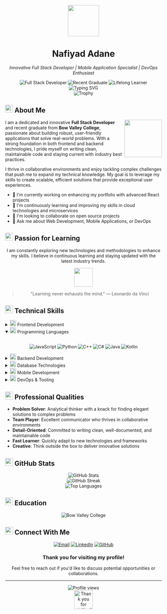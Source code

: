<div align="center">
  <img src="https://raw.githubusercontent.com/Tarikul-Islam-Anik/Animated-Fluent-Emojis/master/Emojis/People%20with%20professions/Man%20Technologist%20Light%20Skin%20Tone.png" width="100" height="100">
  <h1>Nafiyad Adane</h1>
  <p><em>Innovative Full Stack Developer | Mobile Application Specialist | DevOps Enthusiast</em></p>
</div>

<div align="center">
  <img src="https://img.shields.io/badge/Full%20Stack-Developer-blue?style=for-the-badge" alt="Full Stack Developer"/>
  <img src="https://img.shields.io/badge/Recent-Graduate-green?style=for-the-badge" alt="Recent Graduate"/>
  <img src="https://img.shields.io/badge/Lifelong-Learner-orange?style=for-the-badge" alt="Lifelong Learner"/>
</div>

<div align="center">
  <img src="https://readme-typing-svg.herokuapp.com?font=Fira+Code&weight=600&size=22&pause=1000&color=3584E4&center=true&vCenter=true&random=false&width=435&lines=Full+Stack+Developer;Mobile+App+Developer;DevOps+Enthusiast;Problem+Solver" alt="Typing SVG" />
</div>

<div align="center">
  <img src="https://github-profile-trophy.vercel.app/?username=nafiyad&theme=nord&column=7&row=1&margin-w=15" alt="Trophy" />
</div>

## <img src="https://raw.githubusercontent.com/Tarikul-Islam-Anik/Animated-Fluent-Emojis/master/Emojis/Objects/Page%20with%20Curl.png" width="25" height="25"> About Me

<img align="right" src="https://raw.githubusercontent.com/Tarikul-Islam-Anik/Animated-Fluent-Emojis/master/Emojis/Travel%20and%20places/Rocket.png" width="120" height="120">

I am a dedicated and innovative **Full Stack Developer** and recent graduate from **Bow Valley College**, passionate about building robust, user-friendly applications that solve real-world problems. With a strong foundation in both frontend and backend technologies, I pride myself on writing clean, maintainable code and staying current with industry best practices.

I thrive in collaborative environments and enjoy tackling complex challenges that push me to expand my technical knowledge. My goal is to leverage my skills to create scalable, efficient solutions that provide exceptional user experiences.

- 🔭 I'm currently working on enhancing my portfolio with advanced React projects
- 🌱 I'm continuously learning and improving my skills in cloud technologies and microservices
- 👯 I'm looking to collaborate on open source projects
- 💬 Ask me about Web Development, Mobile Applications, or DevOps

## <img src="https://raw.githubusercontent.com/Tarikul-Islam-Anik/Animated-Fluent-Emojis/master/Emojis/Objects/Open%20Book.png" width="25" height="25"> Passion for Learning
<div align="center">
  <p>I am constantly exploring new technologies and methodologies to enhance my skills. I believe in continuous learning and staying updated with the latest industry trends.</p>
  
  <img src="https://raw.githubusercontent.com/Tarikul-Islam-Anik/Animated-Fluent-Emojis/master/Emojis/Smilies/Beating%20Heart.png" width="60" height="60">
  
  > "Learning never exhausts the mind." — Leonardo da Vinci
</div>

## <img src="https://raw.githubusercontent.com/Tarikul-Islam-Anik/Animated-Fluent-Emojis/master/Emojis/Objects/Hammer%20and%20Wrench.png" width="25" height="25"> Technical Skills

<details>
<summary><img src="https://raw.githubusercontent.com/Tarikul-Islam-Anik/Animated-Fluent-Emojis/master/Emojis/Objects/Desktop%20Computer.png" width="20" height="20"> Frontend Development</summary>
<br>
<div align="center">
  
  ![HTML5](https://img.shields.io/badge/HTML5-E34F26?style=for-the-badge&logo=html5&logoColor=white)
  ![CSS3](https://img.shields.io/badge/CSS3-1572B6?style=for-the-badge&logo=css3&logoColor=white)
  ![JavaScript](https://img.shields.io/badge/JavaScript-F7DF1E?style=for-the-badge&logo=javascript&logoColor=black)
  ![React](https://img.shields.io/badge/React-61DAFB?style=for-the-badge&logo=react&logoColor=black)
  ![Next.js](https://img.shields.io/badge/Next.js-000000?style=for-the-badge&logo=next.js&logoColor=white)
  
</div>
</details>

<details open>
<summary><img src="https://raw.githubusercontent.com/Tarikul-Islam-Anik/Animated-Fluent-Emojis/master/Emojis/Objects/Laptop.png" width="20" height="20"> Programming Languages</summary>
<br>
<div align="center">
  
  ![JavaScript](https://img.shields.io/badge/JavaScript-F7DF1E?style=for-the-badge&logo=javascript&logoColor=black)
  ![Python](https://img.shields.io/badge/Python-3776AB?style=for-the-badge&logo=python&logoColor=white)
  ![C++](https://img.shields.io/badge/C++-00599C?style=for-the-badge&logo=c%2B%2B&logoColor=white)
  ![C#](https://img.shields.io/badge/C%23-239120?style=for-the-badge&logo=c-sharp&logoColor=white)
  ![Java](https://img.shields.io/badge/Java-007396?style=for-the-badge&logo=java&logoColor=white)
  ![Kotlin](https://img.shields.io/badge/Kotlin-7F52FF?style=for-the-badge&logo=kotlin&logoColor=white)
  
</div>
</details>

<details>
<summary><img src="https://raw.githubusercontent.com/Tarikul-Islam-Anik/Animated-Fluent-Emojis/master/Emojis/Objects/Gear.png" width="20" height="20"> Backend Development</summary>
<br>
<div align="center">
  
  ![Node.js](https://img.shields.io/badge/Node.js-339933?style=for-the-badge&logo=node.js&logoColor=white)
  ![Express.js](https://img.shields.io/badge/Express.js-000000?style=for-the-badge&logo=express&logoColor=white)
  ![ASP.NET](https://img.shields.io/badge/ASP.NET-512BD4?style=for-the-badge&logo=dotnet&logoColor=white)
  ![Spring Boot](https://img.shields.io/badge/Spring%20Boot-6DB33F?style=for-the-badge&logo=spring-boot&logoColor=white)
  ![Django](https://img.shields.io/badge/Django-092E20?style=for-the-badge&logo=django&logoColor=white)
  
</div>
</details>

<details>
<summary><img src="https://raw.githubusercontent.com/Tarikul-Islam-Anik/Animated-Fluent-Emojis/master/Emojis/Objects/Card%20File%20Box.png" width="20" height="20"> Database Technologies</summary>
<br>
<div align="center">
  
  ![PostgreSQL](https://img.shields.io/badge/PostgreSQL-336791?style=for-the-badge&logo=postgresql&logoColor=white)
  ![MySQL](https://img.shields.io/badge/MySQL-4479A1?style=for-the-badge&logo=mysql&logoColor=white)
  ![MongoDB](https://img.shields.io/badge/MongoDB-47A248?style=for-the-badge&logo=mongodb&logoColor=white)
  ![Microsoft SQL Server](https://img.shields.io/badge/Microsoft%20SQL%20Server-CC2927?style=for-the-badge&logo=microsoft-sql-server&logoColor=white)
  
</div>
</details>

<details>
<summary><img src="https://raw.githubusercontent.com/Tarikul-Islam-Anik/Animated-Fluent-Emojis/master/Emojis/Objects/Mobile%20Phone.png" width="20" height="20"> Mobile Development</summary>
<br>
<div align="center">
  
  ![Android](https://img.shields.io/badge/Android-3DDC84?style=for-the-badge&logo=android&logoColor=white)
  ![Kotlin](https://img.shields.io/badge/Kotlin-7F52FF?style=for-the-badge&logo=kotlin&logoColor=white)
  ![React Native](https://img.shields.io/badge/React%20Native-61DAFB?style=for-the-badge&logo=react&logoColor=black)
  
</div>
</details>

<details>
<summary><img src="https://raw.githubusercontent.com/Tarikul-Islam-Anik/Animated-Fluent-Emojis/master/Emojis/Objects/Toolbox.png" width="20" height="20"> DevOps & Tooling</summary>
<br>
<div align="center">
  
  ![Docker](https://img.shields.io/badge/Docker-2496ED?style=for-the-badge&logo=docker&logoColor=white)
  ![Jenkins](https://img.shields.io/badge/Jenkins-D24939?style=for-the-badge&logo=jenkins&logoColor=white)
  ![Git](https://img.shields.io/badge/Git-F05032?style=for-the-badge&logo=git&logoColor=white)
  ![GitHub](https://img.shields.io/badge/GitHub-181717?style=for-the-badge&logo=github&logoColor=white)
  
</div>
</details>

## <img src="https://raw.githubusercontent.com/Tarikul-Islam-Anik/Animated-Fluent-Emojis/master/Emojis/Objects/Briefcase.png" width="25" height="25"> Professional Qualities

- **Problem Solver**: Analytical thinker with a knack for finding elegant solutions to complex problems
- **Team Player**: Excellent communicator who thrives in collaborative environments
- **Detail-Oriented**: Committed to writing clean, well-documented, and maintainable code
- **Fast Learner**: Quickly adapt to new technologies and frameworks
- **Creative**: Think outside the box to deliver innovative solutions

## <img src="https://raw.githubusercontent.com/Tarikul-Islam-Anik/Animated-Fluent-Emojis/master/Emojis/Objects/Bar%20Chart.png" width="25" height="25"> GitHub Stats

<div align="center">
  <img src="https://github-readme-stats.vercel.app/api?username=nafiyad&show_icons=true&theme=tokyonight" alt="GitHub Stats" />
</div>

<div align="center">
  <img src="https://github-readme-streak-stats.herokuapp.com/?user=nafiyad&theme=tokyonight" alt="GitHub Streak" />
</div>

<div align="center">
  <img src="https://github-readme-stats.vercel.app/api/top-langs/?username=nafiyad&layout=compact&theme=tokyonight" alt="Top Languages" />
</div>

## <img src="https://raw.githubusercontent.com/Tarikul-Islam-Anik/Animated-Fluent-Emojis/master/Emojis/Objects/Graduation%20Cap.png" width="25" height="25"> Education
<div align="center">
  <img src="https://img.shields.io/badge/Bow%20Valley%20College-Graduate-blue?style=for-the-badge" alt="Bow Valley College"/>
</div>

## <img src="https://raw.githubusercontent.com/Tarikul-Islam-Anik/Animated-Fluent-Emojis/master/Emojis/Objects/Envelope.png" width="25" height="25"> Connect With Me
<div align="center">
  <a href="mailto:nafiadg@gmail.com"><img src="https://img.shields.io/badge/Email-D14836?style=for-the-badge&logo=gmail&logoColor=white" alt="Email"/></a>
  <a href="https://www.linkedin.com/in/nafiyad-adane-g-041a04200/"><img src="https://img.shields.io/badge/LinkedIn-0077B5?style=for-the-badge&logo=linkedin&logoColor=white" alt="LinkedIn"/></a>
  <a href="https://github.com/nafiyad"><img src="https://img.shields.io/badge/GitHub-100000?style=for-the-badge&logo=github&logoColor=white" alt="GitHub"/></a>
</div>

<div align="center">
  <h3>Thank you for visiting my profile!</h3>
  <p>Feel free to reach out if you'd like to discuss potential opportunities or collaborations.</p>
</div>

---

<div align="center">
  <img src="https://komarev.com/ghpvc/?username=nafiyad&color=blue&style=for-the-badge&label=PROFILE+VIEWS" alt="Profile views"/>
</div>

<div align="center">
  <img src="https://raw.githubusercontent.com/Tarikul-Islam-Anik/Animated-Fluent-Emojis/master/Emojis/Hand%20gestures/Waving%20Hand.png" width="60" height="60" alt="Thank you for visiting!"/>
</div> 
